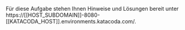 Für diese Aufgabe stehen Ihnen Hinweise und Lösungen bereit unter https://[[HOST_SUBDOMAIN]]-8080-[[KATACODA_HOST]].environments.katacoda.com/.